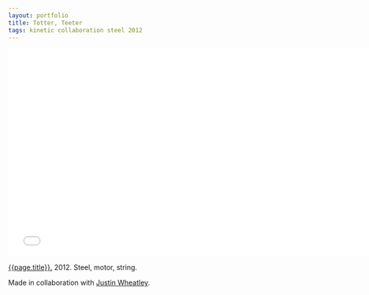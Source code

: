 ```yaml
---
layout: portfolio
title: Totter, Teeter
tags: kinetic collaboration steel 2012
---
```


<iframe src="//player.vimeo.com/video/56941582?title=0&amp;byline=0&amp;portrait=0" width="750" height="422" frameborder="0" webkitallowfullscreen mozallowfullscreen allowfullscreen></iframe> 

[{{page.title}}.](http://vimeo.com/56941582)  2012.  Steel, motor, string.

Made in collaboration with [Justin Wheatley](http://www.justinwheatley.com/).